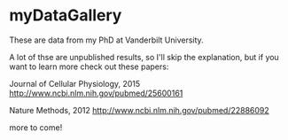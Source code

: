 # myDataGallery
These are data from my PhD at Vanderbilt University.

A lot of thse are unpublished results, so I'll skip the explanation, but if you want to learn more check out these papers:

Journal of Cellular Physiology, 2015
http://www.ncbi.nlm.nih.gov/pubmed/25600161

Nature Methods, 2012
http://www.ncbi.nlm.nih.gov/pubmed/22886092

more to come!
